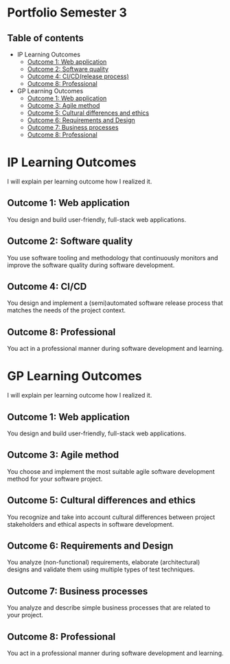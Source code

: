 # Portfolio Semester 3

## Table of contents
 - IP Learning Outcomes
   - [Outcome 1: Web application](#outcome-1-web-application)
   - [Outcome 2: Software quality](#outcome-2-software-quality)
   - [Outcome 4: CI/CD(release process)](#outcome-4-cicd)
   - [Outcome 8: Professional](#outcome-8-professional)
 - GP Learning Outcomes
   - [Outcome 1: Web application](#outcome-1-web-application)
   - [Outcome 3: Agile method](#outcome-3-agile-method)
   - [Outcome 5: Cultural differences and ethics](#outcome-5-cultural-differences-and-ethics)
   - [Outcome 6: Requirements and Design](#outcome-6-requirements-and-design)
   - [Outcome 7: Business processes](#outcome-7-business-processes)
   - [Outcome 8: Professional](#outcome-8-professional)

# IP Learning Outcomes
I will explain per learning outcome how I realized it.

## Outcome 1: Web application
You design and build user-friendly, full-stack web applications.

## Outcome 2: Software quality
You use software tooling and methodology that continuously monitors and improve the software quality during software development.

## Outcome 4: CI/CD
You design and implement a (semi)automated software release process that matches the needs of the project context.

## Outcome 8: Professional
You act in a professional manner during software development and learning.

# GP Learning Outcomes
I will explain per learning outcome how I realized it.

## Outcome 1: Web application
You design and build user-friendly, full-stack web applications.

## Outcome 3: Agile method
You choose and implement the most suitable agile software development method for your software project.

## Outcome 5: Cultural differences and ethics
You recognize and take into account cultural differences between project stakeholders and ethical aspects in software development.

## Outcome 6: Requirements and Design
You analyze (non-functional) requirements, elaborate (architectural) designs and validate them using multiple types of test techniques.

## Outcome 7: Business processes
You analyze and describe simple business processes that are related to your project.

## Outcome 8: Professional
You act in a professional manner during software development and learning.

